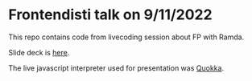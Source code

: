 # Frontendisti talk on 9/11/2022

This repo contains code from livecoding session about FP with Ramda.

Slide deck is [here](./slides.pdf).

The live javascript interpreter used for presentation was [Quokka](https://quokkajs.com/).

